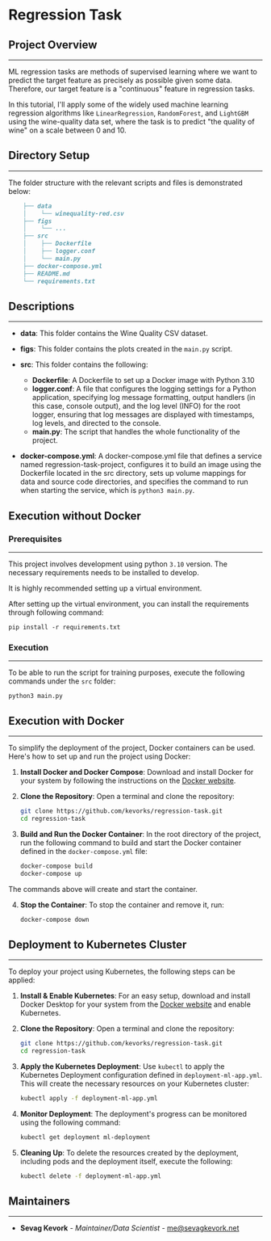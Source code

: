 # Regression Task


## Project Overview
-------------------
ML regression tasks are methods of supervised learning where we want to predict the target feature as precisely as possible given some data. Therefore, our target feature is a "continuous" feature in regression tasks.

In this tutorial, I'll apply some of the widely used machine learning regression algorithms like ```LinearRegression```, ```RandomForest```, and ```LightGBM``` using the wine-quality data set, where the task is to predict "the quality of wine" on a scale between 0 and 10.

## Directory Setup
------------------
The folder structure with the relevant scripts and files is demonstrated below:

```markdown
    ├── data
    │    └── winequality-red.csv
    ├── figs
    │    └── ...
    ├── src
    │    ├── Dockerfile
    │    ├── logger.conf
    │    └── main.py
    ├── docker-compose.yml
    ├── README.md
    └── requirements.txt
```

## Descriptions 
---------------

* **data**: This folder contains the Wine Quality CSV dataset. 

 * **figs**: This folder contains the plots created in the ```main.py``` script.

* **src**: This folder contains the following:
    * **Dockerfile**: A Dockerfile to set up a Docker image with Python 3.10
    * **logger.conf**: A file that configures the logging settings for a Python application, specifying log message formatting, output handlers (in this case, console output), and the log level (INFO) for the root logger, ensuring that log messages are displayed with timestamps, log levels, and directed to the console.
    * **main.py**: The script that handles the whole functionality of the project.

* **docker-compose.yml**: A docker-compose.yml file that defines a service named regression-task-project, configures it to build an image using the Dockerfile located in the src directory, sets up volume mappings for data and source code directories, and specifies the command to run when starting the service, which is ```python3 main.py```.


## Execution without Docker
### Prerequisites
----------------

This project involves development using python `3.10` version. The necessary requirements needs to be installed to develop.

It is highly recommended setting up a virtual environment.

After setting up the virtual environment, you can install the requirements through following command:

```
pip install -r requirements.txt
```

### Execution
------------

To be able to run the script for training purposes, execute the following commands under the `src` folder:

```
python3 main.py
```

## Execution with Docker
------------------------

To simplify the deployment of the project, Docker containers can be used. Here's how to set up and run the project using Docker:

1. **Install Docker and Docker Compose**: Download and install Docker for your system by following the instructions on the [Docker website](https://www.docker.com/get-started).

2. **Clone the Repository**: Open a terminal and clone the repository:

   ```bash
   git clone https://github.com/kevorks/regression-task.git
   cd regression-task
   ```

3. **Build and Run the Docker Container**: In the root directory of the project, run the following command to build and start the Docker container defined in the `docker-compose.yml` file:

   ```bash
   docker-compose build
   docker-compose up
   ```

The commands above will create and start the container.

4. **Stop the Container**: To stop the container and remove it, run:

   ```bash
   docker-compose down
   ```

## Deployment to Kubernetes Cluster
-----------------------------------

To deploy your project using Kubernetes, the following steps can be applied:

1. **Install & Enable Kubernetes**: For an easy setup, download and install Docker Desktop for your system from the [Docker website](https://www.docker.com/get-started) and enable Kubernetes. 

2. **Clone the Repository**: Open a terminal and clone the repository:

   ```bash
   git clone https://github.com/kevorks/regression-task.git
   cd regression-task
   ```

3. **Apply the Kubernetes Deployment**: Use `kubectl` to apply the Kubernetes Deployment configuration defined in `deployment-ml-app.yml`. This will create the necessary resources on your Kubernetes cluster:

   ```bash
   kubectl apply -f deployment-ml-app.yml
   ```

4. **Monitor Deployment**: The deployment's progress can be monitored using the following command:

   ```bash
   kubectl get deployment ml-deployment
   ```

5. **Cleaning Up**: To delete the resources created by the deployment, including pods and the deployment itself, execute the following:

   ```bash
   kubectl delete -f deployment-ml-app.yml
   ```

## Maintainers
--------------

* **Sevag Kevork** - *Maintainer/Data Scientist* - [me@sevagkevork.net](https://github.com/kevorks)

